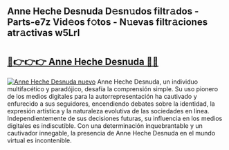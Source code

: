 ## Anne Heche Desnuda D𝚎sn𝚞dos filtr𝚊dos - Parts-e7z Vid𝚎os f𝚘tos - N𝚞evas filtr𝚊ciones atr𝚊ctivas w5Lrl

# <h2><a href="http://mbb7zwq.tromn.icu/?c=Anne+Heche+Desnuda">🔗👉👉👉 Anne Heche Desnuda 🔗🔗</a></h2>

[![Anne Heche Desnuda nuevo](https://i.imgur.com/pEAQMta.gif)](http://mbb7zwq.tromn.icu/?c=Anne+Heche+Desnuda)
Anne Heche Desnuda, un individuo multifacético y paradójico, desafía la comprensión simple. Su uso pionero de los medios digitales para la autorrepresentación ha cautivado y enfurecido a sus seguidores, encendiendo debates sobre la identidad, la expresión artística y la naturaleza evolutiva de las sociedades en línea. Independientemente de sus decisiones futuras, su influencia en los medios digitales es indiscutible. Con una determinación inquebrantable y un cautivador innegable, la presencia de Anne Heche Desnuda en el mundo virtual es incontenible.
